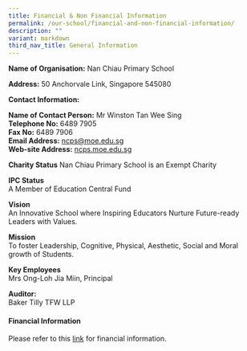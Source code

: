 ```yaml
---
title: Financial & Non Financial Information
permalink: /our-school/financial-and-non-financial-information/
description: ""
variant: markdown
third_nav_title: General Information
---
```

**Name of Organisation:**&nbsp;Nan Chiau Primary School<br>

**Address:**&nbsp;50 Anchorvale Link, Singapore 545080

**Contact Information:**

**Name of Contact Person:** Mr Winston Tan Wee Sing<br>
**Telephone No:** 6489 7905<br>
**Fax No:** 6489 7906 <br>
**Email Address:** ncps@moe.edu.sg<br>
**Web-site Address:**&nbsp;[ncps.moe.edu.sg](http://ncps.moe.edu.sg/)

**Charity Status**
Nan Chiau Primary School is an Exempt Charity

**IPC Status**<br>
A Member of Education Central Fund

**Vision**<br>
An Innovative School where Inspiring Educators Nurture Future-ready Leaders with Values.

**Mission**<br>
To foster Leadership, Cognitive, Physical, Aesthetic, Social and Moral growth of Students.

**Key Employees** <br>
Mrs Ong-Loh Jia Miin, Principal

**Auditor:** <br>Baker Tilly TFW LLP

#### **Financial Information**


Please refer to this&nbsp;[link](/files/Nan_Chiau_Primary_School.pdf)&nbsp;for financial information.